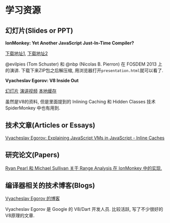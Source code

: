 # 学习资源

## 幻灯片(Slides or PPT)

**IonMonkey: Yet Another JavaScript Just-In-Time Compiler?**

[下载地址1](https://github.com/evilpie/ionmonkey-fosdem2013),
[下载地址2](https://github.com/nbp/ionmonkey-fosdem2013)

@evilpies (Tom Schuster) 和 @nbp (Nicolas B. Pierron) 在 FOSDEM 2013 上的演讲.
下载下来ZIP包之后解压缩, 用浏览器打开`presentation.html`就可以看了.



**Vyacheslav Egorov: V8 Inside Out**

[幻灯片](http://s3.mrale.ph/webrebels2012.pdf)
[演讲视频](http://vimeo.com/43334972)
[本地缓存](res/V8-Inside-Out-Vyacheslav-Egorov-mraleph-webrebels2012.pdf)

虽然是V8的资料, 但是里面提到的 Inlining Caching 和 Hidden Classes 技术 SpiderMonkey 中也有用到.

## 技术文章(Articles or Essays)

[Vyacheslav Egorov: Explaining JavaScript VMs in JavaScript - Inline Caches](http://mrale.ph/blog/2012/06/03/explaining-js-vms-in-js-inline-caches.html)

## 研究论文(Papers)

[Ryan Pearl 和 Michael Sullivan 关于 Range Analysis 在 IonMonkey 中的实现.](http://www.endofunctor.org/~cmplrz/paper.pdf)

## 编译器相关的技术博客(Blogs)

[Vyacheslav Egorov 的博客](http://mrale.ph/)

Vyacheslav Egorov 是 Google 的 V8/Dart 开发人员. 比较活跃, 写了不少很好的V8原理的文章.

